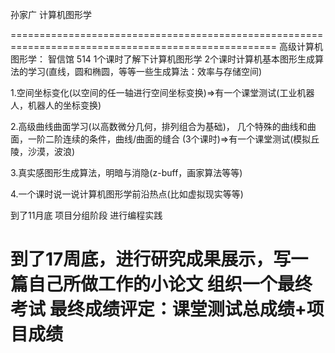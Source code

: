 孙家广 计算机图形学

====================================================================================================
高级计算机图形学：
智信馆 514
1个课时了解下计算机图形学
2个课时计算机基本图形生成算法的学习(直线，圆和椭圆，等等一些生成算法：效率与存储空间)

1.空间坐标变化(以空间的任一轴进行空间坐标变换)=>有一个课堂测试(工业机器人，机器人的坐标变换)

2.高级曲线曲面学习(以高数微分几何，排列组合为基础)，
几个特殊的曲线和曲面，一阶二阶连续的条件，曲线/曲面的缝合 (3个课时)=>有一个课堂测试(模拟丘陵，沙漠，波浪)

3.真实感图形生成算法，明暗与消隐(z-buff，画家算法等等)

4.一个课时说一说计算机图形学前沿热点(比如虚拟现实等等)

到了11月底
项目分组阶段
进行编程实践

到了17周底，进行研究成果展示，写一篇自己所做工作的小论文
组织一个最终考试
最终成绩评定：课堂测试总成绩+项目成绩
====================================================================================================


